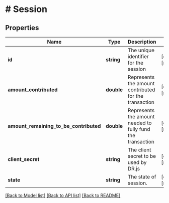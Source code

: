 # # Session

## Properties

Name | Type | Description | Notes
------------ | ------------- | ------------- | -------------
**id** | **string** | The unique identifier for the session | [optional] [readonly] 
**amount_contributed** | **double** | Represents the amount contributed for the transaction | [optional] [readonly] 
**amount_remaining_to_be_contributed** | **double** | Represents the amount needed to fully fund the transaction | [optional] [readonly] 
**client_secret** | **string** | The client secret to be used by DR.js | [optional] [readonly] 
**state** | **string** | The state of session. | [optional] [readonly] 

[[Back to Model list]](../../README.md#documentation-for-models) [[Back to API list]](../../README.md#documentation-for-api-endpoints) [[Back to README]](../../README.md)


